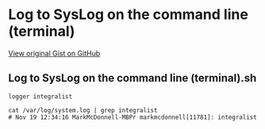 # Log to SysLog on the command line (terminal)

[View original Gist on GitHub](https://gist.github.com/Integralist/5fbfe778d38fcf2e77dc0928ec0d6bce)

## Log to SysLog on the command line (terminal).sh

```shell
logger integralist

cat /var/log/system.log | grep integralist
# Nov 19 12:34:16 MarkMcDonnell-MBPr markmcdonnell[11781]: integralist
```

